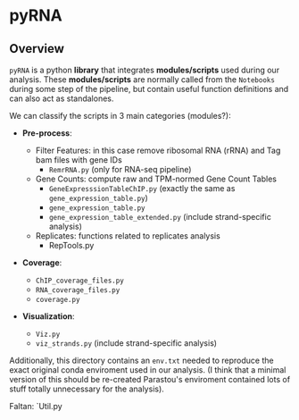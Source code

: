 # pyRNA


## Overview

`pyRNA` is a python **library** that integrates **modules/scripts** used during our analysis. 
These **modules/scripts** are normally called from the `Notebooks` during some step of the pipeline, but contain useful function definitions and can also act as standalones.

We can classify the scripts in 3 main categories (modules?):
* **Pre-process**:
  * Filter Features: in this case remove ribosomal RNA (rRNA) and Tag bam files with gene IDs
      * `RemrRNA.py` (only for RNA-seq pipeline)
  * Gene Counts: compute raw and TPM-normed Gene Count Tables
      * `GeneExpresssionTableChIP.py` (exactly the same as `gene_expression_table.py`)
      * `gene_expression_table.py`
      * `gene_expression_table_extended.py` (include strand-specific analysis)
  * Replicates: functions related to replicates analysis
      * RepTools.py
* **Coverage**:
  * `ChIP_coverage_files.py`
  * `RNA_coverage_files.py`
  * `coverage.py`
  
* **Visualization**:
  * `Viz.py`
  * `viz_strands.py` (include strand-specific analysis)

Additionally, this directory contains an `env.txt` needed to reproduce the exact original conda enviroment used in our analysis.
(I think that a minimal version of this should be re-created Parastou's enviroment contained lots of stuff totally unnecessary for the analysis).

Faltan:
`Util.py

